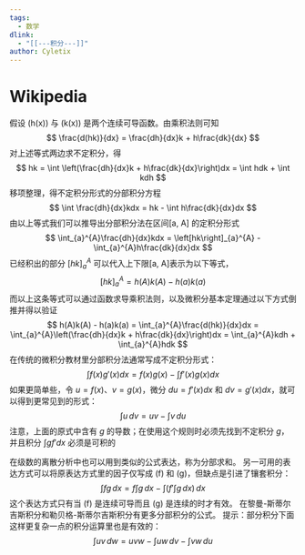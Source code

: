 ```yaml
---
tags: 
  - 数学
dlink:
  - "[[---积分---]]"
author: Cyletix
---
```

# Wikipedia
假设 \(h(x)\) 与 \(k(x)\) 是两个连续可导函数。由乘积法则可知
$$
\frac{d(hk)}{dx} = \frac{dh}{dx}k + h\frac{dk}{dx}
$$
对上述等式两边求不定积分，得
$$
hk = \int \left(\frac{dh}{dx}k + h\frac{dk}{dx}\right)dx = \int hdk + \int kdh
$$
移项整理，得不定积分形式的分部积分方程
$$
\int \frac{dh}{dx}kdx = hk - \int h\frac{dk}{dx}dx
$$
由以上等式我们可以推导出分部积分法在区间\[a, A\] 的定积分形式
$$
\int_{a}^{A}\frac{dh}{dx}kdx = \left[hk\right]_{a}^{A} - \int_{a}^{A}h\frac{dk}{dx}dx
$$
已经积出的部分 $\left[hk\right]_{a}^{A}$ 可以代入上下限\[a, A\]表示为以下等式，
$$
\left[hk\right]_{a}^{A} = h(A)k(A) - h(a)k(a)
$$
而以上这条等式可以通过函数求导乘积法则，以及微积分基本定理通过以下方式倒推并得以验证
$$
h(A)k(A) - h(a)k(a) = \int_{a}^{A}\frac{d(hk)}{dx}dx = \int_{a}^{A}\left(\frac{dh}{dx}k + h\frac{dk}{dx}\right)dx = \int_{a}^{A}kdh + \int_{a}^{A}hdk
$$
在传统的微积分教材里分部积分法通常写成不定积分形式：
$$
\int f(x)g'(x)dx = f(x)g(x) - \int f'(x)g(x)dx
$$
如果更简单些，令 $u = f(x)$、$v = g(x)$，微分 $du = f'(x)dx$ 和 $dv = g'(x)dx$，就可以得到更常见到的形式：
$$
\int u\,dv = uv - \int v\,du
$$
注意，上面的原式中含有 $g$ 的导数；在使用这个规则时必须先找到不定积分 $g$，并且积分 $\int gf'dx$ 必须是可积的

在级数的离散分析中也可以用到类似的公式表达，称为分部求和。
另一可用的表达方式可以将原表达方式里的因子仅写成 \(f\) 和 \(g\)，但缺点是引进了镶套积分：
$$
\int fg\,dx = f\int g\,dx - \int \left(f' \int g\,dx\right)\,dx
$$
这个表达方式只有当 \(f\) 是连续可导而且 \(g\) 是连续的时才有效。
在黎曼-斯蒂尔吉斯积分和勒贝格-斯蒂尔吉斯积分有更多分部积分的公式。
提示：部分积分下面这样更复杂一点的积分运算里也是有效的：
$$
\int u v\,dw = uvw - \int uw\,dv - \int vw\,du
$$
